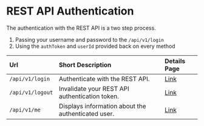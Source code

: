 # REST API Authentication

The authentication with the REST API is a two step process.

1. Passing your username and password to the `/api/v1/login`
2. Using the `authToken` and `userId` provided back on every method

| Url | Short Description | Details Page |
| :--- | :--- | :--- |
| `/api/v1/login` | Authenticate with the REST API. | [Link](login.md) |
| `/api/v1/logout` | Invalidate your REST API authentication token. | [Link](logout.md) |
| `/api/v1/me` | Displays information about the authenticated user. | [Link](me.md) |

